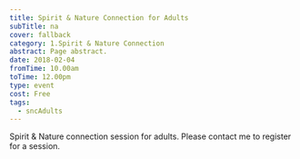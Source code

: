 ```yaml
---
title: Spirit & Nature Connection for Adults
subTitle: na
cover: fallback
category: 1.Spirit & Nature Connection
abstract: Page abstract.
date: 2018-02-04
fromTime: 10.00am
toTime: 12.00pm
type: event
cost: Free
tags:
  - sncAdults
---
```


Spirit & Nature connection session for adults. Please contact me to register for a session.

